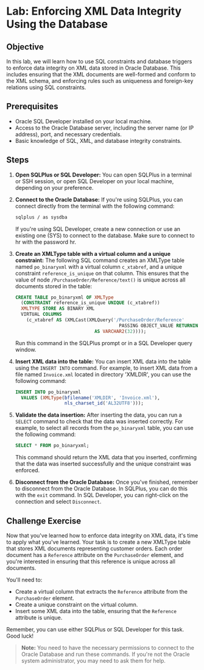 # Lab: Enforcing XML Data Integrity Using the Database

## Objective

In this lab, we will learn how to use SQL constraints and database triggers to enforce data integrity on XML data stored in Oracle Database. This includes ensuring that the XML documents are well-formed and conform to the XML schema, and enforcing rules such as uniqueness and foreign-key relations using SQL constraints.

## Prerequisites

- Oracle SQL Developer installed on your local machine.
- Access to the Oracle Database server, including the server name (or IP address), port, and necessary credentials.
- Basic knowledge of SQL, XML, and database integrity constraints.

## Steps

1. **Open SQLPlus or SQL Developer:** You can open SQLPlus in a terminal or SSH session, or open SQL Developer on your local machine, depending on your preference.

2. **Connect to the Oracle Database:** If you're using SQLPlus, you can connect directly from the terminal with the following command:

    ```bash
    sqlplus / as sysdba
    ```
   
    If you're using SQL Developer, create a new connection or use an existing one (SYS) to connect to the database.  Make sure to connect to hr with the password hr.

3. **Create an XMLType table with a virtual column and a unique constraint:** The following SQL command creates an XMLType table named `po_binaryxml` with a virtual column `c_xtabref`, and a unique constraint `reference_is_unique` on that column. This ensures that the value of node `/PurchaseOrder/Reference/text()` is unique across all documents stored in the table:

    ```sql
    CREATE TABLE po_binaryxml OF XMLType
      (CONSTRAINT reference_is_unique UNIQUE (c_xtabref))
      XMLTYPE STORE AS BINARY XML
      VIRTUAL COLUMNS
        (c_xtabref AS (XMLCast(XMLQuery('/PurchaseOrder/Reference'
                                          PASSING OBJECT_VALUE RETURNING CONTENT)
                                 AS VARCHAR2(32))));
    ```
   
    Run this command in the SQLPlus prompt or in a SQL Developer query window.

4. **Insert XML data into the table:** You can insert XML data into the table using the `INSERT INTO` command. For example, to insert XML data from a file named `Invoice.xml` located in directory 'XMLDIR', you can use the following command:

    ```sql
    INSERT INTO po_binaryxml
      VALUES (XMLType(bfilename('XMLDIR', 'Invoice.xml'),
                      nls_charset_id('AL32UTF8')));
    ```

5. **Validate the data insertion:** After inserting the data, you can run a `SELECT` command to check that the data was inserted correctly. For example, to select all records from the `po_binaryxml` table, you can use the following command:

    ```sql
    SELECT * FROM po_binaryxml;
    ```

    This command should return the XML data that you inserted, confirming that the data was inserted successfully and the unique constraint was enforced.

6. **Disconnect from the Oracle Database:** Once you've finished, remember to disconnect from the Oracle Database. In SQLPlus, you can do this with the `exit` command. In SQL Developer, you can right-click on the connection and select `Disconnect`.

## Challenge Exercise

Now that you've learned how to enforce data integrity on XML data, it's time to apply what you've learned. Your task is to create a new XMLType table that stores XML documents representing customer orders. Each order document has a `Reference` attribute on the `PurchaseOrder` element, and you're interested in ensuring that this reference is unique across all documents.

You'll need to:

- Create a virtual column that extracts the `Reference` attribute from the `PurchaseOrder` element.
- Create a unique constraint on the virtual column.
- Insert some XML data into the table, ensuring that the `Reference` attribute is unique.

Remember, you can use either SQLPlus or SQL Developer for this task. Good luck!

> **Note:** You need to have the necessary permissions to connect to the Oracle Database and run these commands. If you're not the Oracle system administrator, you may need to ask them for help.
